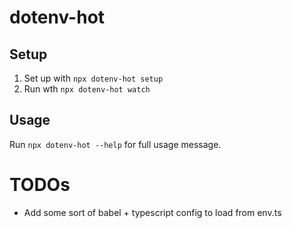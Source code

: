 # dotenv-hot

## Setup

1. Set up with `npx dotenv-hot setup`
2. Run wth `npx dotenv-hot watch`

## Usage

Run `npx dotenv-hot --help` for full usage message.

# TODOs
- Add some sort of babel + typescript config to load from env.ts

